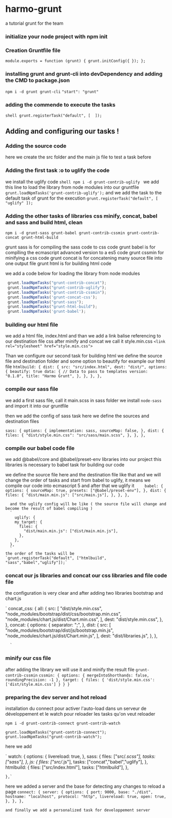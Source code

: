 # harmo-grunt
a tutorial grunt for the team
### initialize your node project with npm init
### Creation Gruntfile file
`module.exports = function (grunt) {
  grunt.initConfig({
  });
};`
### installing grunt and grunt-cli into devDependency and adding the CMD to package.json
`npm i -d grunt grunt-cli`
`"start": "grunt"`
### adding the commende to execute the tasks
```shell grunt.registerTask("default", [  ]);```

## Adding and configuring our tasks !
### Adding the source code
here we create the src folder and the main js file to test a task before
### Adding the first task :o to uglify the code
we install the uglify code
```shell npm i -d grunt-contrib-uglify ```
 we add this line to load the library from node modules into our gruntfile `grunt.loadNpmTasks('grunt-contrib-uglify');`
 and we add the task to the default task of grunt for the execution
 `grunt.registerTask("default", [ "uglify" ]);`
 ### Adding the other tasks of libraries css minify, concat, babel and sass and build html, clean
`npm i -d grunt-sass grunt-babel grunt-contrib-cssmin grunt-contrib-concat grunt-html-build`
 
  grunt sass is for compiling the sass code to css code
  grunt babel is for compîling the ecmascript advanced version to a es5 code
  grunt cssmin for minifying a css code
  grunt concat is for concatening many source file into one output file
  grunt html is for building html code

we add a code below for loading the library from node modules
```js
 grunt.loadNpmTasks("grunt-contrib-concat");
 grunt.loadNpmTasks("grunt-contrib-uglify");
 grunt.loadNpmTasks("grunt-contrib-cssmin");
 grunt.loadNpmTasks('grunt-concat-css');
 grunt.loadNpmTasks("grunt-sass");
 grunt.loadNpmTasks("grunt-html-build");
 grunt.loadNpmTasks('grunt-babel');
```
### building our html file
we add a html file, index.html
and than we add a link balise referencing to our destination file css after minify and concat we call it style.min.css
`<link rel="stylesheet" href="style.min.css">`

Than we configure our second task for building html we define the source file and destination folder and some option to beautify for example our html file 
`
     htmlbuild: {
        dist: {
          src: "src/index.html",
          dest: "dist/",
          options: {
            beautify: true
            data: {
              // Data to pass to templates
              version: "0.1.0",
              title: "Harmo Grunt",
            },
          },
        },
      },
      `

### compile our sass file
we add a first sass file, call it main.scss in sass folder
we install `node-sass` and import it into our gruntfile

then we add the config of sass task here we define the sources and destination files

`sass: {
        options: {
          implementation: sass,
          sourceMap: false,
        },
        dist: {
          files: {
            "dist/style.min.css": "src/sass/main.scss",
          },
        },
      },`

### compile our babel code file
we add @babel/core and @babel/preset-env libraries into our project this libraries is necessary to babel task for building our code

we define the source file here and the destination file like that and we will change the order of tasks and start from babel to uglify, it means we compile our code into ecmascript 5 and after that we uglify it
`    babel: {
        options: {
          sourceMap: true,
          presets: ["@babel/preset-env"],
        },
        dist: {
          files: {
            "dist/main.min.js": ["src/main.js"],
          },
        },
      },`

      and the uglify config will be like ( the source file will change and become the result of babel compiling )
      `
        uglify: {
        my_target: {
          files: {
            "dist/main.min.js": ["dist/main.min.js"],
          },
        },
      },
      `
    the order of the tasks will be 
    `grunt.registerTask("default", ["htmlbuild", "sass","babel","uglify"]);`
  
### concat our js libraries and concat our css libraries and file code file

the configuration is very clear and after adding two libraries bootstrap and chart.js 

`     concat_css: {
        all: {
          src: [
            "dist/style.min.css",
            "node_modules/bootstrap/dist/css/bootstrap.min.css",
            "node_modules/chart.js/dist/Chart.min.css",
          ],
          dest: "dist/style.min.css",
        },
      },
       concat: {
        options: {
          separator: ";",
        },
        dist: {
          src: [
            "node_modules/bootstrap/dist/js/bootstrap.min.js",
            "node_modules/chart.js/dist/Chart.min.js",
          ],
          dest: "dist/libraries.js",
        },
      },
      
      `
### minify our css file 
after adding the library we will use it and minify the result file `grunt-contrib-cssmin`
`
cssmin: {
  options: {
    mergeIntoShorthands: false,
    roundingPrecision: -1
  },
  target: {
    files: {
      'dist/style.min.css': ['dist/style.min.css']
    }
  }
}
`
 ### preparing the dev server and hot reload

installation du connect pour activer l'auto-load dans un serveur de développement et le watch pour reloader les tasks qu'on veut reloader

`npm i -d grunt-contrib-connect grunt-contrib-watch`

 `grunt.loadNpmTasks("grunt-contrib-connect");
  grunt.loadNpmTasks("grunt-contrib-watch");`

here we add 

   ` watch: {
      options: {
        livereload: true,
      },
      sass: {
        files: ["src/*.scss"],
        tasks: ["sass"],
      },
      js: {
        files: ["src/*.js"],
        tasks: ["concat","babel","uglify"],
      },
      htmlbuild: {
        files: ["src/index.html"],
        tasks: ["htmlbuild"],
      },
 
    },`

here we added a server and the base for detecting any changes to reload a page
    `
        connect: {
      server: {
        options: {
          port: 9000,
          base: "./dist",
          hostname: "localhost",
          protocol: "http",
          livereload: true,
          open: true,
        },
      },
    },
    `

    and finally we add a personalized task for developpement server
